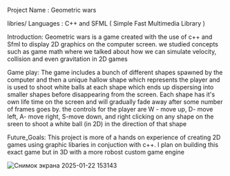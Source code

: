 Project Name : Geometric wars

libries/ Languages : C++ and SFML ( Simple Fast Multimedia Library )

Introduction: Geometric wars is a game created with the use of c++ and Sfml to display 2D graphics on the computer screen. we studied concepts such as game math where we 
talked about how we can simulate velocity, collision and even gravitation in 2D games 

Game play: The game includes a bunch of different shapes spawned by the computer and then a unique hallow shape which represents the player and is used to shoot white balls 
at each shape which ends up dispersing into smaller shapes before disappearing from the screen. Each shape has it's own life time on the screen and will gradually fade away
after some number of frames goes by. the controls for the player are W - move up, D- move left,  A- move right, S-move down, and right clicking on any shape on the sreen to shoot 
a white ball (in 2D) in the direction of that shape

Future_Goals: This project is more of a hands on experience of creating 2D games using graphic libaries in conjuction with c++. I plan on building this exact game 
but in 3D with a more  robost  custom  game engine 



![Снимок экрана 2025-01-22 153143](https://github.com/user-attachments/assets/8e181820-219d-4784-a3c1-30b2f24a86a6)
